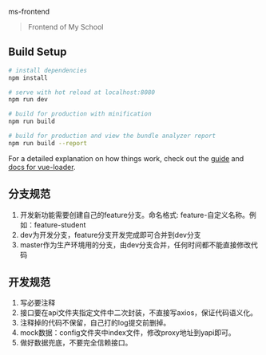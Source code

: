 ms-frontend

> Frontend of My School

## Build Setup

``` bash
# install dependencies
npm install

# serve with hot reload at localhost:8080
npm run dev

# build for production with minification
npm run build

# build for production and view the bundle analyzer report
npm run build --report
```

For a detailed explanation on how things work, check out the [guide](http://vuejs-templates.github.io/webpack/) and [docs for vue-loader](http://vuejs.github.io/vue-loader).



## 分支规范

1. 开发新功能需要创建自己的feature分支。命名格式: feature-自定义名称。例如：feature-student
2. dev为开发分支，feature分支开发完成即可合并到dev分支
3. master作为生产环境用的分支，由dev分支合并，任何时间都不能直接修改代码



## 开发规范

1. 写必要注释
2. 接口要在api文件夹指定文件中二次封装，不直接写axios，保证代码语义化。
3. 注释掉的代码不保留，自己打的log提交前删掉。
4. mock数据：config文件夹中index文件，修改proxy地址到yapi即可。
5. 做好数据兜底，不要完全信赖接口。

